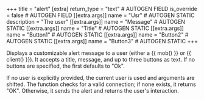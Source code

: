 +++
title = "alert"
[extra]
return_type = "text" # AUTOGEN FIELD
is_override = false # AUTOGEN FIELD
[[extra.args]]
name = "Usr" # AUTOGEN STATIC
description = "The user"
[[extra.args]]
name = "Message" # AUTOGEN STATIC
[[extra.args]]
name = "Title" # AUTOGEN STATIC
[[extra.args]]
name = "Button1" # AUTOGEN STATIC
[[extra.args]]
name = "Button2" # AUTOGEN STATIC
[[extra.args]]
name = "Button3" # AUTOGEN STATIC
+++

Displays a customizable alert message to a user (either a {{ mob() }} or {{ client() }}). It accepts a title, message, and up to three buttons as text. If no buttons are specified, the first defaults to "Ok".

If no user is explicitly provided, the current user is used and arguments are shifted. The function checks for a valid connection; if none exists, it returns "OK". Otherwise, it sends the alert and returns the user's interaction.
